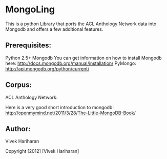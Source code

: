 MongoLing
=========
This is a python Library that ports the ACL Anthology Network data into Mongodb and offers a few additional features.


Prerequisites:
-------------
Python 2.5+
Mongodb You can get information on how to install Mongodb here: <http://docs.mongodb.org/manual/installation/> 
PyMongo: <http://api.mongodb.org/python/current/>

Corpus:
-------
ACL Anthology Network:

Here is a very good short introduction to mongodb: <http://openmymind.net/2011/3/28/The-Little-MongoDB-Book/>


Author:
-------
Vivek Hariharan

Copyright [2012] [Vivek Hariharan]
